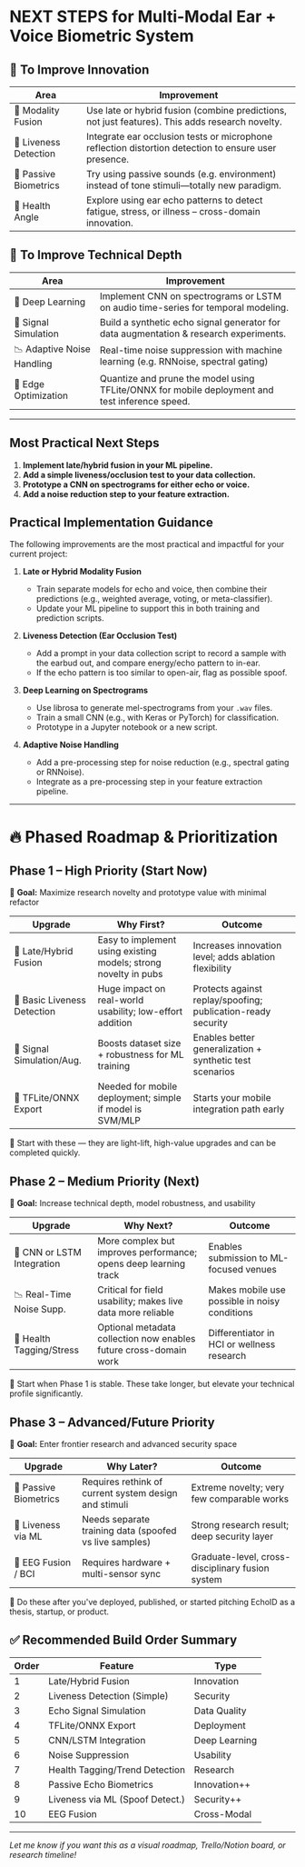 # NEXT STEPS for Multi-Modal Ear + Voice Biometric System

## 🔹 To Improve Innovation
| Area              | Improvement                                                                                       |
|-------------------|--------------------------------------------------------------------------------------------------|
| 🧠 Modality Fusion | Use late or hybrid fusion (combine predictions, not just features). This adds research novelty.   |
| 🧪 Liveness Detection | Integrate ear occlusion tests or microphone reflection distortion detection to ensure user presence. |
| 📡 Passive Biometrics | Try using passive sounds (e.g. environment) instead of tone stimuli—totally new paradigm.         |
| 🧬 Health Angle    | Explore using ear echo patterns to detect fatigue, stress, or illness – cross-domain innovation.   |

## 🔧 To Improve Technical Depth
| Area                | Improvement                                                                                       |
|---------------------|--------------------------------------------------------------------------------------------------|
| 🤖 Deep Learning    | Implement CNN on spectrograms or LSTM on audio time-series for temporal modeling.                 |
| 🧰 Signal Simulation| Build a synthetic echo signal generator for data augmentation & research experiments.              |
| 📉 Adaptive Noise Handling | Real-time noise suppression with machine learning (e.g. RNNoise, spectral gating)           |
| 📱 Edge Optimization| Quantize and prune the model using TFLite/ONNX for mobile deployment and test inference speed.     |

---

## Most Practical Next Steps
1. **Implement late/hybrid fusion in your ML pipeline.**
2. **Add a simple liveness/occlusion test to your data collection.**
3. **Prototype a CNN on spectrograms for either echo or voice.**
4. **Add a noise reduction step to your feature extraction.**

## Practical Implementation Guidance

The following improvements are the most practical and impactful for your current project:

1. **Late or Hybrid Modality Fusion**
   - Train separate models for echo and voice, then combine their predictions (e.g., weighted average, voting, or meta-classifier).
   - Update your ML pipeline to support this in both training and prediction scripts.

2. **Liveness Detection (Ear Occlusion Test)**
   - Add a prompt in your data collection script to record a sample with the earbud out, and compare energy/echo pattern to in-ear.
   - If the echo pattern is too similar to open-air, flag as possible spoof.

3. **Deep Learning on Spectrograms**
   - Use librosa to generate mel-spectrograms from your `.wav` files.
   - Train a small CNN (e.g., with Keras or PyTorch) for classification.
   - Prototype in a Jupyter notebook or a new script.

4. **Adaptive Noise Handling**
   - Add a pre-processing step for noise reduction (e.g., spectral gating or RNNoise).
   - Integrate as a pre-processing step in your feature extraction pipeline.

---

# 🔥 Phased Roadmap & Prioritization

## Phase 1 – High Priority (Start Now)
📌 **Goal:** Maximize research novelty and prototype value with minimal refactor

| Upgrade                  | Why First?                                                        | Outcome                                                      |
|--------------------------|-------------------------------------------------------------------|--------------------------------------------------------------|
| 🔀 Late/Hybrid Fusion     | Easy to implement using existing models; strong novelty in pubs    | Increases innovation level; adds ablation flexibility         |
| 🧪 Basic Liveness Detection | Huge impact on real-world usability; low-effort addition           | Protects against replay/spoofing; publication-ready security  |
| 🧰 Signal Simulation/Aug. | Boosts dataset size + robustness for ML training                  | Enables better generalization + synthetic test scenarios      |
| 📱 TFLite/ONNX Export     | Needed for mobile deployment; simple if model is SVM/MLP           | Starts your mobile integration path early                     |

🔧 Start with these — they are light-lift, high-value upgrades and can be completed quickly.

## Phase 2 – Medium Priority (Next)
📌 **Goal:** Increase technical depth, model robustness, and usability

| Upgrade                  | Why Next?                                                         | Outcome                                                      |
|--------------------------|-------------------------------------------------------------------|--------------------------------------------------------------|
| 🤖 CNN or LSTM Integration| More complex but improves performance; opens deep learning track   | Enables submission to ML-focused venues                      |
| 📉 Real-Time Noise Supp.  | Critical for field usability; makes live data more reliable        | Makes mobile use possible in noisy conditions                |
| 🧬 Health Tagging/Stress  | Optional metadata collection now enables future cross-domain work  | Differentiator in HCI or wellness research                   |

🔧 Start when Phase 1 is stable. These take longer, but elevate your technical profile significantly.

## Phase 3 – Advanced/Future Priority
📌 **Goal:** Enter frontier research and advanced security space

| Upgrade                  | Why Later?                                                        | Outcome                                                      |
|--------------------------|-------------------------------------------------------------------|--------------------------------------------------------------|
| 📡 Passive Biometrics     | Requires rethink of current system design and stimuli              | Extreme novelty; very few comparable works                   |
| 🧪 Liveness via ML        | Needs separate training data (spoofed vs live samples)             | Strong research result; deep security layer                  |
| 🧠 EEG Fusion / BCI       | Requires hardware + multi-sensor sync                              | Graduate-level, cross-disciplinary fusion system             |

🔧 Do these after you've deployed, published, or started pitching EchoID as a thesis, startup, or product.

## ✅ Recommended Build Order Summary
| Order | Feature                        | Type         |
|-------|---------------------------------|--------------|
| 1     | Late/Hybrid Fusion              | Innovation   |
| 2     | Liveness Detection (Simple)     | Security     |
| 3     | Echo Signal Simulation          | Data Quality |
| 4     | TFLite/ONNX Export              | Deployment   |
| 5     | CNN/LSTM Integration            | Deep Learning|
| 6     | Noise Suppression               | Usability    |
| 7     | Health Tagging/Trend Detection  | Research     |
| 8     | Passive Echo Biometrics         | Innovation++ |
| 9     | Liveness via ML (Spoof Detect.) | Security++   |
| 10    | EEG Fusion                      | Cross-Modal  |

---

*Let me know if you want this as a visual roadmap, Trello/Notion board, or research timeline!*